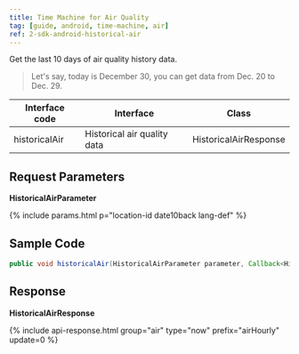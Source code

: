 ```yaml
---
title: Time Machine for Air Quality
tag: [guide, android, time-machine, air]
ref: 2-sdk-android-historical-air
---
```


Get the last 10 days of air quality history data.

> Let's say, today is December 30, you can get data from Dec. 20 to Dec. 29.


| Interface code| Interface  | Class |
| ---------------- | ---------------- | ---------------- |
| historicalAir| Historical air quality data  | HistoricalAirResponse |

## Request Parameters

**HistoricalAirParameter**

{% include params.html p="location-id date10back lang-def" %}

## Sample Code

```java
public void historicalAir(HistoricalAirParameter parameter, Callback<HistoricalAirResponse> callback);
```

## Response

**HistoricalAirResponse**

{% include api-response.html group="air" type="now" prefix="airHourly" update=0 %}

<!-- | Property | Description | Example |
| ----------------- | -------------------------- | ------------------------- |
| getCode | See [Status Code](/en/docs/resource/status-code/) | 200 |
| getUpdateTime | [Last updated time](/en/docs/resource/glossary/#update-time) | 2017-10-25T04:34+08:00 |
| getFxLink | Responsive web page of this location, easy to embed in your website or APP | https://www.qweather.com/historical/beijing-101010100.html |
| getAirHourly | Hourly air quality data for the day | List&lt;HistoricalAirHourly&gt; |
| getRefer | Reference data, includes data source, statements and license | Refer |

**Refer**

| Property | Description  |  Type |  Example  |
| ---------- | ----------- | ------------------ | ------------ |
| getSources | Data source and other statements  | List&lt;String&gt; | QWeather     |
| getLicense | Data license      | List&lt;String&gt; | QWeather Developers License |


**HistoricalAirHourly**

| Property | Description | Example |
| ----------- | --------------------------------- | --------------- |
| getPubTime | The data release time from the data source. | 2017-03-20T12:30+08:00 |
| getAqi | Air quality index | 74 |
| getPrimary | The main pollutants per hour of the day. When the air quality category is `excellent`, return `NA` | pm25 |
| getLevel | Air quality index level  | 2 |
| getCategory | Air quality index category  | Good |
| getPm10 | PM10 | 78 |
| getPm2p5 | PM2.5 | 66 |
| getNo2 | Nitrogen dioxide | 40 |
| getSo2 | Sulfur dioxide | 30 |
| getCo | Carbon monoxide | 0.3 |
| getO3 | Ozone | 20 | -->
